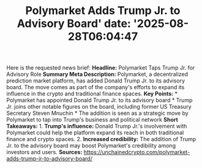 ﻿---
title: "Polymarket Adds Trump Jr. to Advisory Board'
date: '2025-08-28T06:04:47"
category: "Markets"
summary: ""
slug: "polymarket adds trump jr to advisory board"
source_urls:
  - "https://unchainedcrypto.com/polymarket-adds-trump-jr-to-advisory-board/"
seo:
  title: "Polymarket Adds Trump Jr. to Advisory Board | Hash n Hedge'
  description: '"
  keywords: ["news", "markets", "brief"]
---
Here is the requested news brief:  **Headline:** Polymarket Taps Trump Jr. for Advisory Role  **Summary Meta Description:** Polymarket, a decentralized prediction market platform, has added Donald Trump Jr. to its advisory board. The move comes as part of the company's efforts to expand its influence in the crypto and traditional finance spaces.  **Key Points:**  * Polymarket has appointed Donald Trump Jr. to its advisory board * Trump Jr. joins other notable figures on the board, including former US Treasury Secretary Steven Mnuchin * The addition is seen as a strategic move by Polymarket to tap into Trump's business and political network  **Short Takeaways:**  1. **Trump's influence:** Donald Trump Jr.'s involvement with Polymarket could help the platform expand its reach in both traditional finance and crypto spaces. 2. **Increased credibility:** The addition of Trump Jr. to the advisory board may boost Polymarket's credibility among investors and users.  **Sources:** https://unchainedcrypto.com/polymarket-adds-trump-jr-to-advisory-board/ 
